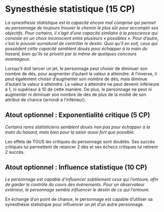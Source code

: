 # Synesthésie statistique (15 CP)
*La synesthésie statistique est la capacité encore mal comprise qui permet au personnage de toujours trouver le chemin le plus sûr pour accomplir ses objectifs. Pour certains, il s’agit d’une capacité similaire à la prescience qui consiste en un choix inconscient entre plusieurs « possibles ». Pour d’autre, c’est le pouvoir surnaturel de contrôler le destin. Quoi qu’il en soit, ceux qui possèdent cette capacité semblent doués pour échapper à la main du hasard, bien qu’ils se privent par la même de quelques concours avantageux.*

Lorsqu’il doit lancer un jet, le personnage peut choisir de diminuer son nombre de dés, pour augmenter d’autant la valeur à atteindre. A l’inverse, il peut également choisir d’augmenter son nombre de dés, mais diminue d’autant la valeur à atteindre. La valeur à atteindre ne peut devenir inférieure à 1, ni supérieur à 10 de cette manière. De plus, le personnage ne peut ni augmenter ni diminuer son nombre de dés de plus de la moitié de son attribut de chance (arrondi à l'inférieur).

## Atout optionnel : Exponentialité critique (5 CP)
*Certains rares statisticiens semblent doués non pas pour échapper à la main du hasard, mais bien pour la saisir aussi fort que possible.*

Les effets de TOUS les critiques du personnage sont doublés. Ses succès critiques lui permettent de relancer 2 dés et ses échecs critiques lui retirent 2 succès. 

## Atout optionnel : Influence statistique (10 CP)
*Le personnage est capable d’influencer subtilement ceux qui l’entoure, afin de garder le contrôle du cours des évènements. Pour un observateur extérieur, le personnage semble influencer le destin de ce qui l’entoure.*

En échange d’un point de chance, le personnage est capable d’utiliser sa synesthésie statistique pour influencer un jet d’un autre personnage.
